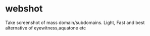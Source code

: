 # webshot
Take screenshot of mass domain/subdomains. Light, Fast and best alternative of eyewitness,aquatone etc
